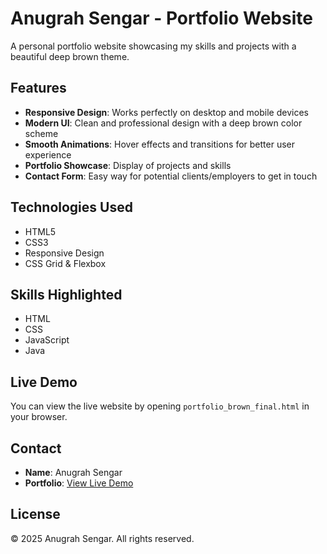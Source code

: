 # Anugrah Sengar - Portfolio Website

A personal portfolio website showcasing my skills and projects with a beautiful deep brown theme.

## Features

- **Responsive Design**: Works perfectly on desktop and mobile devices
- **Modern UI**: Clean and professional design with a deep brown color scheme
- **Smooth Animations**: Hover effects and transitions for better user experience
- **Portfolio Showcase**: Display of projects and skills
- **Contact Form**: Easy way for potential clients/employers to get in touch

## Technologies Used

- HTML5
- CSS3
- Responsive Design
- CSS Grid & Flexbox

## Skills Highlighted

- HTML
- CSS
- JavaScript
- Java

## Live Demo

You can view the live website by opening `portfolio_brown_final.html` in your browser.

## Contact

- **Name**: Anugrah Sengar
- **Portfolio**: [View Live Demo](https://your-username.github.io/portfolio-website)

## License

© 2025 Anugrah Sengar. All rights reserved.
